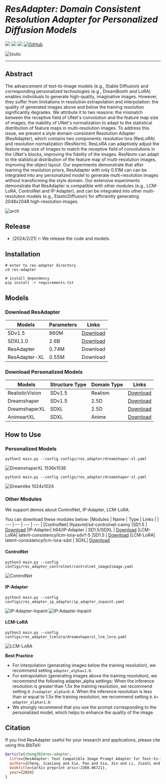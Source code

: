 # ___***ResAdapter: Domain Consistent Resolution Adapter for Personalized Diffusion Models***___

<a href='https://ip-adapter.github.io'><img src='https://img.shields.io/badge/Project-Page-green'></a> 
<a href='https://arxiv.org/abs/2308.06721'><img src='https://img.shields.io/badge/ Paper-Arxiv-red'></a> 
<a href='https://huggingface.co/h94/IP-Adapter'><img src='https://img.shields.io/badge/%F0%9F%A4%97%20Hugging%20Face-Model-blue'></a>
[![GitHub](https://img.shields.io/github/stars/tencent-ailab/IP-Adapter?style=social)](https://github.com/tencent-ailab/IP-Adapter/)


![toutu](assets/misc/figures_1_Page1.png)


---


## Abstract

The advancement of text-to-image models (e.g., Stable Diffusion) and corresponding personalized technologies (e.g., DreamBooth and LoRA) enables individuals to generate high-quality, imaginative images.
However, they suffer from limitations in resolution extrapolation and interpolation: the quality of generated images above and below the training resolution significantly degrades. 
We attribute it to two reasons: the mismatch between the receptive field of UNet's convolution and the feature map size of images; the inability of UNet's normalization to adapt to the statistical distribution of feature maps in multi-resolution images.
To address this issue, we present a style domain-consistent Resolution Adapter (ResAdapter), which contains two components: resolution lora (ResLoRA) and resolution normalization (ResNorm).
ResLoRA can adaptively adjust the feature map size of images to match the receptive field of convolutions in the UNet's blocks, improving the fidelity of the images.
ResNorm can adapt to the statistical distribution of the feature map of multi-resolution images, improving the object layout.
Our experiments demonstrate that after learning the resolution priors, ResAdapter with only 0.51M can can be integrated into any personalized model to generate multi-resolution images without transforming the style domain. 
Our extensive experiments demonstrate that ResAdapter is compatible with other modules (e.g., LCM-LoRA, ControlNet and IP-Adapter), and can be integrated into other multi-resolution models (e.g., ElasticDiffusion) for efficiently generating 2048x2048 high-resolution images.

![arch](assets/misc/figures_3_Page1.png)

## Release
- [2024/2/21] 🔥 We release the code and models.


## Installation

```
# enter to res-adapter directory
cd res-adapter

# install dependency
pip install -r requirements.txt
```

## Models

### Download ResAdapter
|Models  | Parameters | Links |
| --- | --- |--- |
|SDv1.5 | 860M |[Download](https://huggingface.co/runwayml/stable-diffusion-v1-5)|
|SDXL1.0 |2.6B |[Download](https://huggingface.co/stabilityai/stable-diffusion-xl-base-1.0) | 
|ResAdapter| 0.74M | Download|
|ResAdapter-XL| 0.55M | Download|

### Download Personalized Models
|Models  | Structure Type |Domain Type |Links |
| --- | --- |--- |--- |
|RealisticVision|SDv1.5 |Realism | [Download](https://civitai.com/models/4201/realistic-vision-v60-b1)
|Dreamshaper|SDv1.5|2.5D | [Download](https://civitai.com/models/4384?modelVersionId=351306)
|DreamshaperXL|SDXL |2.5D | [Download](https://civitai.com/models/112902/dreamshaper-xl)
|AnimeartXL|SDXL |Anime | [Download](https://civitai.com/models/117259/anime-art-diffusion-xl)

## How to Use

### Personalized Models
```
python3 main.py --config configs/res_adapter/dreamshaper-xl.yaml
```

![DreamshaperXL 1536x1536](assets/misc/appendix_1_Page1.png)

```
python3 main.py --config configs/res_adapter/dreamshaper-xl.yaml
```

![Dreamlike 1024x1024](assets/misc/appendix_2_Page1.png)

### Other Modules

We support demos about ControlNet, IP-Adapter, LCM-LoRA.


You can download these modules below:
|Modules | Name | Type | Links |
| --- |--- | --- | --- |
|ControlNet| lllyasviel/sd-controlnet-canny |SD1.5 | [Download](https://huggingface.co/lllyasviel/sd-controlnet-canny)
|IP-Adapter| h94/IP-Adapter | SD1.5/SDXL | [Download](https://huggingface.co/h94/IP-Adapter)
|LCM-LoRA| latent-consistency/lcm-lora-sdv1-5 |SD1.5 | [Download](https://huggingface.co/latent-consistency/lcm-lora-sdv1-5)
|LCM-LoRA| latent-consistency/lcm-lora-sdxl | SDXL| [Download](https://huggingface.co/latent-consistency/lcm-lora-sdxl)

#### ControlNet
```
python3 main.py --config configs/res_adapter_controlnet/controlnet_image2image.yaml
```

![ControlNet](assets/misc/controlnet.png)

#### IP-Adapter
```
python3 main.py --config configs/res_adapter_ip_adapter/ip_adapter_inpaint.yaml
```

![IP-Adapter-Inpaint](assets/misc/ip-adapter-image.jpeg)
![IP-Adapter-Inpaint](assets/misc/ip-adapter-inpaint.jpeg)

#### LCM-LoRA
```
python3 main.py --config configs/res_adapter_lcmlora/dreamshaperxl_lcm_lora.yaml
```

![LCM-LoRA](assets/misc/lcm-lora.jpeg)


**Best Practice**
- For interpolation (generating images below the training resolution), we recommend setting `adapter_alpha=1.0`. 
- For extrapolation (generating images above the training resolution), we recommend the following adapter_alpha settings: When the inference resolution is greater than 1.5x the training resolution, we recommend setting `0.2<adapter_alpha<0.6`. When the inference resolution is less than or equal to 1.5x the training resolution, we recommend setting `0.6< adapter_alpha<1.0`.
- We strongly recommend that you use the prompt corresponding to the personalized model, which helps to enhance the quality of the image.


## Citation
If you find ResAdapter useful for your research and applications, please cite using this BibTeX:
```bibtex
@article{cheng2024res-adapter,
  title={ResAdapter: Text Compatible Image Prompt Adapter for Text-to-Image Diffusion Models},
  author={Cheng, Jiaxiang and Xie, Pan and Xia, Xin and Li, Jiashi and Wu, Jie and Ren, Yuxi and Li, Huixia and Xiao, Xuefeng},
  booktitle={arXiv preprint arxiv:2308.06721},
  year={2024}
}
```
